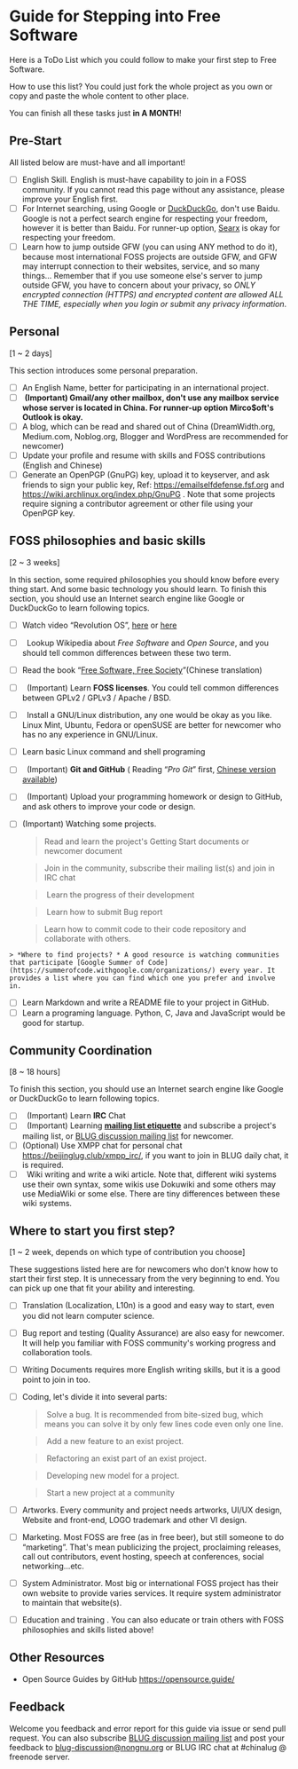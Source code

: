 Guide for Stepping into Free Software
======================================

Here is a ToDo List which you could follow to make your first step to Free Software.

How to use this list? You could just fork the whole project as you own or copy and paste the whole content to other place. 

You can finish all these tasks just **in A MONTH**!

## Pre-Start

All listed below are must-have and all important!

- [ ]  English Skill. English is must-have capability to join in a FOSS community. If you cannot read this page without any assistance, please improve your English first.
- [ ]  For Internet searching, using Google or [DuckDuckGo](https://duckduckgo.com/), don't use Baidu. Google is not a perfect search engine for respecting your freedom, however it is better than Baidu. For runner-up option, [Searx](https://asciimoo.github.io/searx/) is okay for respecting your freedom.
- [ ]  Learn how to jump outside GFW (you can using ANY method to do it), because most international FOSS projects are outside GFW, and GFW may interrupt connection to their websites, service, and so many things… Remember that if you use someone else's server to jump outside GFW, you have to concern about your privacy, so *ONLY encrypted connection (HTTPS) and encrypted content are allowed ALL THE TIME, especially when you login or submit any privacy information*.

Personal
---------

[1 ~ 2 days]

This section introduces some personal preparation.

 - [ ]  An English Name, better for participating in an international project.
 - [ ]  **(Important) Gmail/any other mailbox, don't use any mailbox service whose server is located in China. For runner-up option Mirco$oft's Outlook is okay.**
 - [ ]  A blog, which can be read and shared out of China (DreamWidth.org, Medium.com, Noblog.org, Blogger and WordPress are recommended for newcomer)
 - [ ]  Update your profile and resume with skills and FOSS contributions (English and Chinese)
 - [ ]  Generate an OpenPGP (GnuPG) key, upload it to keyserver, and ask friends to sign your public key, Ref: https://emailselfdefense.fsf.org and https://wiki.archlinux.org/index.php/GnuPG . Note that some projects require signing a contributor agreement or other file using your OpenPGP key.

FOSS philosophies and basic skills
----------------------------------

[2 ~ 3 weeks]

In this section, some required philosophies you should know before every thing start. And some basic technology you should learn. To finish this section, you should use an Internet search engine like Google or DuckDuckGo to learn following topics.

 - [ ]   Watch video “Revolution OS”, [here](https://www.youtube.com/watch?v=vWwvh3036Fw) or [here](https://www.bilibili.com/video/av9512574/)
 - [ ]   Lookup Wikipedia about *Free Software* and *Open Source*, and you should tell common differences between these two term.
 - [ ]   Read the book “[Free Software, Free Society](https://github.com/beijinglug/fsfs-zh)”(Chinese translation)
 - [ ]   (Important) Learn **FOSS licenses**. You could tell common differences between GPLv2 / GPLv3 / Apache / BSD.
 - [ ]   Install a GNU/Linux distribution, any one would be okay as you like. Linux Mint, Ubuntu, Fedora or openSUSE are better for newcomer who has no any experience in GNU/Linux.
 - [ ]   Learn basic Linux command and shell programing
 - [ ]   (Important) **Git and GitHub** ( Reading “*Pro Git*” first, [Chinese version available](https://git-scm.com/book/zh/v2))
 - [ ]   (Important) Upload your programming homework or design to GitHub, and ask others to improve your code or design.
 - [ ]   (Important) Watching some projects.
 
      > Read and learn the project's Getting Start documents or newcomer document

      > Join in the community, subscribe their mailing list(s) and join in IRC chat

      > Learn the progress of their development

      > Learn how to submit Bug report

      > Learn how to commit code to their code repository and collaborate with others.
     
    > *Where to find projects? * A good resource is watching communities that participate [Google Summer of Code](https://summerofcode.withgoogle.com/organizations/) every year. It provides a list where you can find which one you prefer and involve in.
 - [ ]   Learn Markdown and write a README file to your project in GitHub.
 - [ ]   Learn a programing language. Python, C, Java and JavaScript would be good for startup.
 
Community Coordination
----------------------

[8 ~ 18 hours]

To finish this section, you should use an Internet search engine like Google or DuckDuckGo to learn following topics.

 - [ ]   (Important) Learn **IRC** Chat
 - [ ]   (Important) Learning **[mailing list etiquette](https://beijinglug.club/wiki/doku.php?id=docs:howtomailinglist)** and subscribe a project's mailing list, or [BLUG discussion mailing list](https://beijinglug.club/mailing-lists/) for newcomer.
 - [ ]   (Optional) Use XMPP chat for personal chat https://beijinglug.club/xmpp_irc/, if you want to join in BLUG daily chat, it is required.
 - [ ]   Wiki writing and write a wiki article. Note that, different wiki systems use their own syntax, some wikis use Dokuwiki and some others may use MediaWiki or some else. There are tiny differences between these wiki systems.
 
Where to start you first step?
------------------------------

[1 ~ 2 week, depends on which type of contribution you choose]

These suggestions listed here are for newcomers who don't know how to start their first step. It is unnecessary from the very beginning to end. You can pick up one that fit your ability and interesting.

 - [ ]   Translation (Localization, L10n) is a good and easy way to start, even you did not learn computer science.
 - [ ]   Bug report and testing (Quality Assurance) are also easy for newcomer. It will help you familiar with FOSS community's working progress and collaboration tools.
 - [ ]   Writing Documents requires more English writing skills, but it is a good point to join in too.
 - [ ]  Coding, let's divide it into several parts:
       
     > Solve a bug. It is recommended from bite-sized bug, which means you can solve it by only few lines code even only one line.
 
     > Add a new feature to an exist project.
 
     > Refactoring an exist part of an exist project.
 
     > Developing new model for a project.
 
     > Start a new project at a community
 
 - [ ]   Artworks. Every community and project needs artworks, UI/UX design, Website and front-end, LOGO trademark and other VI design.
 - [ ]   Marketing. Most FOSS are free (as in free beer), but still someone to do “marketing”. That's mean publicizing the project, proclaiming releases, call out contributors, event hosting, speech at conferences, social networking…etc.
 - [ ]   System Administrator. Most big or international FOSS project has their own website to provide varies services. It require system administrator to maintain that website(s).
 - [ ]   Education and training . You can also educate or train others with FOSS philosophies and skills listed above!
 
Other Resources
----------------

 - Open Source Guides by GitHub https://opensource.guide/
 
Feedback
----------

Welcome you feedback and error report for this guide via issue or send pull request. You can also subscribe [BLUG discussion mailing list](https://lists.nongnu.org/mailman/listinfo/blug-discussion) and post your feedback to blug-discussion@nongnu.org or BLUG IRC chat at #chinalug @ freenode server.
